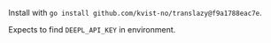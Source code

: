 Install with `go install github.com/kvist-no/translazy@f9a1788eac7e`.

Expects to find `DEEPL_API_KEY` in environment.
